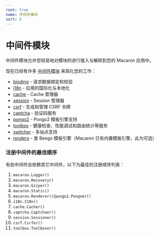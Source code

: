 ```yaml
---
root: true
name: 中间件模块
sort: 0
---
```


# 中间件模块

中间件模块允许您轻易地对模块的进行接入与解除到您的 Macaron 应用中。

现在已经有许多 [中间件模块](https://github.com/macaron-contrib) 来简化您的工作：

- [binding](https://github.com/macaron-contrib/binding) - 请求数据绑定和校验
- [i18n](https://github.com/macaron-contrib/i18n) - 应用的国际化与本地化
- [cache](https://github.com/macaron-contrib/cache) - Cache 管理器
- [session](https://github.com/macaron-contrib/session) - Session 管理器
- [csrf](https://github.com/macaron-contrib/csrf) - 生成和管理 CSRF 令牌
- [captcha](https://github.com/macaron-contrib/captcha) - 验证码服务
- [pongo2](https://github.com/macaron-contrib/pongo2) - Pongo2 模板引擎支持
- [toolbox](https://github.com/macaron-contrib/toolbox) - 健康检查、性能调试和路由统计等服务
- [switcher](https://github.com/macaron-contrib/switcher) - 多站点支持
- [renders](https://github.com/macaron-contrib/renders) - 类 Beego 模板引擎（Macaron 已有内置模板引擎，此为可选）

### 注册中间件的最佳顺序

有些中间件会依赖其它中间件，以下为最佳的注册顺序列表：

1. `macaron.Logger()`
2. `macaron.Recovery()`
3. `macaron.Gziper()`
4. `macaron.Static()`
5. `macaron.Renderer()`/`pongo2.Pongoer()`
6. `i18n.I18n()`
7. `cache.Cacher()`
8. `captcha.Captchaer()`
9. `session.Sessioner()`
10. `csrf.Csrfer()`
11. `toolbox.Toolboxer()`